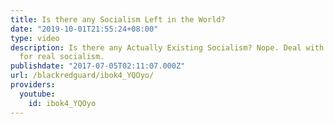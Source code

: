 ```yaml
---
title: Is there any Socialism Left in the World?
date: "2019-10-01T21:55:24+08:00"
type: video
description: Is there any Actually Existing Socialism? Nope. Deal with it and prepare
  for real socialism.
publishdate: "2017-07-05T02:11:07.000Z"
url: /blackredguard/ibok4_YQOyo/
providers:
  youtube:
    id: ibok4_YQOyo
---
```

